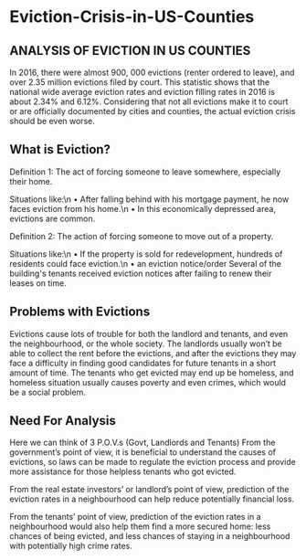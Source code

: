 # Eviction-Crisis-in-US-Counties
ANALYSIS OF EVICTION IN US COUNTIES
-----------------------------------

In 2016, there were almost 900, 000 evictions (renter ordered to leave), and over 2.35 million evictions filed by court. This statistic shows that the national wide average eviction rates and eviction filling rates in 2016 is about 2.34% and 6.12%. Considering that not all evictions make it to court or are officially documented by cities and counties, the actual eviction crisis should be even worse.

What is Eviction?
----------------

Definition 1:
 The act of forcing someone to leave somewhere, especially their home.
 
Situations like:\n
•	After falling behind with his mortgage payment, he now faces eviction from his home.\n
•	In this economically depressed area, evictions are common.

Definition 2:
The action of forcing someone to move out of a property.

Situations like:\n
•	If the property is sold for redevelopment, hundreds of residents could face eviction.\n
•	an eviction notice/order Several of the building's tenants received eviction notices after failing to renew their leases on time.

Problems with Evictions
-----------------------
Evictions cause lots of trouble for both the landlord and tenants, and even the neighbourhood, or the whole society.
The landlords usually won’t be able to collect the rent before the evictions, and after the evictions they may face a difficulty in finding good candidates for future tenants in a short amount of time. The tenants who get evicted may end up be homeless, and homeless situation usually causes poverty and even crimes, which would be a social problem.

Need For Analysis
-----------------
Here we can think of 3 P.O.V.s (Govt, Landlords and Tenants)
From the government’s point of view, it is beneficial to understand the causes of evictions, so laws can be made to regulate the eviction process and provide more assistance for those helpless tenants who got evicted.

From the real estate investors’ or landlord’s point of view, prediction of the eviction rates in a neighbourhood can help reduce potentially financial loss.

From the tenants’ point of view, prediction of the eviction rates in a neighbourhood would also help them find a more secured home: less chances of being evicted, and less chances of staying in a neighbourhood with potentially high crime rates.

